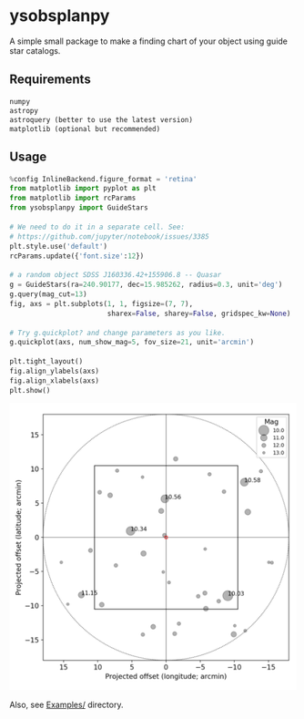 # ysobsplanpy

A simple small package to make a finding chart of your object using guide star catalogs.

## Requirements
```
numpy
astropy
astroquery (better to use the latest version)
matplotlib (optional but recommended)
```

## Usage

```python
%config InlineBackend.figure_format = 'retina'
from matplotlib import pyplot as plt
from matplotlib import rcParams
from ysobsplanpy import GuideStars

# We need to do it in a separate cell. See:
# https://github.com/jupyter/notebook/issues/3385
plt.style.use('default')
rcParams.update({'font.size':12})

# a random object SDSS J160336.42+155906.8 -- Quasar
g = GuideStars(ra=240.90177, dec=15.985262, radius=0.3, unit='deg')
g.query(mag_cut=13)
fig, axs = plt.subplots(1, 1, figsize=(7, 7),
                        sharex=False, sharey=False, gridspec_kw=None)

# Try g.quickplot? and change parameters as you like.
g.quickplot(axs, num_show_mag=5, fov_size=21, unit='arcmin')

plt.tight_layout()
fig.align_ylabels(axs)
fig.align_xlabels(axs)
plt.show()
```
![](figs/example.png)


Also, see [Examples/](examples/) directory.
